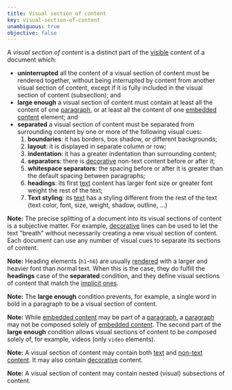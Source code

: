 ```yaml
---
title: Visual section of content
key: visual-section-of-content
unambiguous: true
objective: false
---
```


A _visual section of content_ is a distinct part of the [visible][] content of a document which:

- **uninterrupted** all the content of a visual section of content must be rendered together, without being interrupted by content from another visual section of content, except if it is fully included in the visual section of content (subsection); and
- **large enough** a visual section of content must contain at least all the content of one [paragraph][], or at least all the content of one [embedded content][] element; and
- **separated** a visual section of content must be separated from surrounding content by one or more of the following visual cues:
  1. **boundaries**: it has borders, box shadow, or different backgrounds;
  2. **layout**: it is displayed in separate column or row;
  3. **indentation**: it has a greater indentation than surrounding content;
  4. **separators**: there is [decorative][] non-text content before or after it;
  5. **whitespace separators**: the spacing before or after it is greater than the default spacing between paragraphs;
  6. **headings**: its first [text][] content has larger font size or greater font weight the rest of the text;
  7. **Text styling**: its [text][] has a styling different from the rest of the text (text color, font, size, weight, shadow, outline, …)

**Note:** The precise splitting of a document into its visual sections of content is a subjective matter. For example, [decorative][] lines can be used to let the text "breath" without necessarily creating a new visual section of content. Each document can use any number of visual cues to separate its sections of content.

**Note:** Heading elements (`h1`-`h6`) are usually [rendered][rendering of sections and headings] with a larger and heavier font than normal text. When this is the case, they do fulfill the **headings** case of the **separated** condition, and they define visual sections of content that match the [implicit ones][implicit section of content].

**Note:** The **large enough** condition prevents, for example, a single word in bold in a paragraph to be a visual section of content.

**Note:** While [embedded content][] may be part of a [paragraph][], a [paragraph][] may not be composed solely of [embedded content][]. The second part of the **large enough** condition allows visual sections of content to be composed solely of, for example, videos (only `video` elements).

**Note:** A visual section of content may contain both [text][] and [non-text content][]. It may also contain [decorative][] content.

**Note:** A visual section of content may contain nested (visual) subsections of content.

[decorative]: https://www.w3.org/TR/WCAG21/#dfn-pure-decoration 'WCAG definition of Pure decoration'
[embedded content]: https://html.spec.whatwg.org/multipage/dom.html#embedded-content-2 'Definition of Embedded content elements'
[implicit section of content]: #implicit-section-of-content 'Definition of implicit section of content'
[flat tree]: https://drafts.csswg.org/css-scoping/#flat-tree 'Definition of flat tree'
[non-text content]: https://www.w3.org/TR/WCAG21/#dfn-non-text-content 'WCAG definition of Non-text content'
[paragraph]: https://html.spec.whatwg.org/multipage/dom.html#paragraph 'Definition of paragraph'
[rendering of sections and headings]: https://html.spec.whatwg.org/multipage/rendering.html#sections-and-headings 'Suggestions for rendering sections and headings elements'
[text]: https://www.w3.org/TR/WCAG21/#dfn-text 'WCAG definition of Text'
[visible]: #visible 'Definition of visible'
